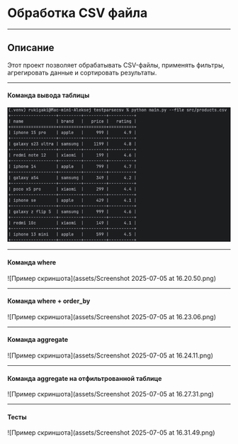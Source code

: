 # Обработка CSV файла
___
## Описание

Этот проект позволяет обрабатывать CSV-файлы, 
применять фильтры, агрегировать данные и сортировать результаты.

___
#### Команда вывода таблицы

![Пример скриншота](assets/operation_file.png)

___
#### Команда where

![Пример скриншота](assets/Screenshot 2025-07-05 at 16.20.50.png)

___
#### Команда where + order_by

![Пример скриншота](assets/Screenshot 2025-07-05 at 16.23.06.png)

___
#### Команда aggregate

![Пример скриншота](assets/Screenshot 2025-07-05 at 16.24.11.png)

___
#### Команда aggregate на отфильтрованной таблице

![Пример скриншота](assets/Screenshot 2025-07-05 at 16.27.31.png)

___
#### Тесты

![Пример скриншота](assets/Screenshot 2025-07-05 at 16.31.49.png)

